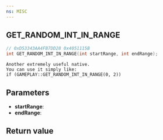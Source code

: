 ```yaml
---
ns: MISC
---
```

## GET_RANDOM_INT_IN_RANGE

```c
// 0xD53343AA4FB7DD28 0x4051115B
int GET_RANDOM_INT_IN_RANGE(int startRange, int endRange);
```

```
Another extremely useful native.  
You can use it simply like:  
if (GAMEPLAY::GET_RANDOM_INT_IN_RANGE(0, 2))  
```

## Parameters
* **startRange**: 
* **endRange**: 

## Return value
